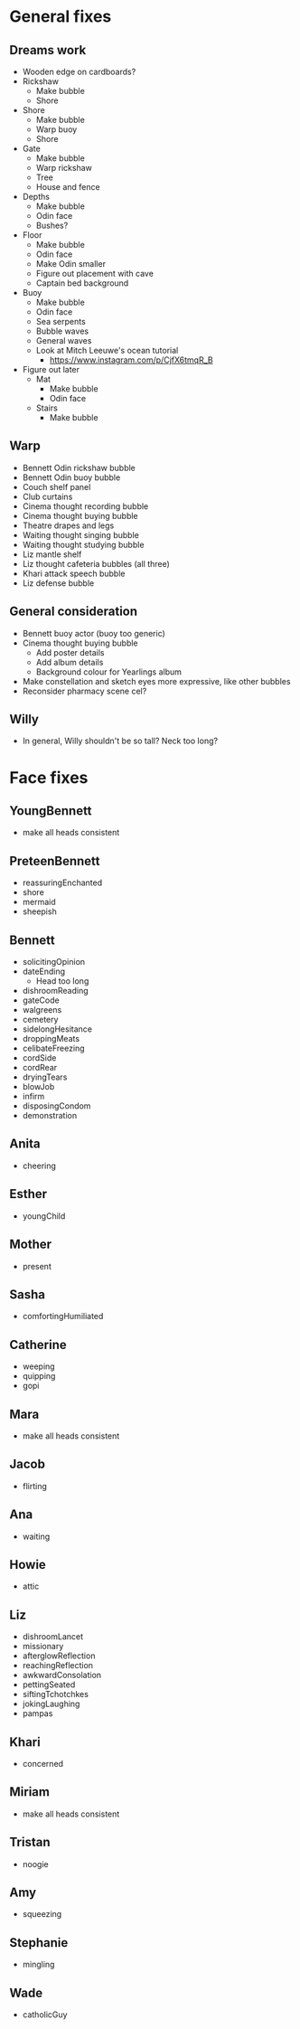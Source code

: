 # General fixes

## Dreams work
* Wooden edge on cardboards?
* Rickshaw
    * Make bubble
    * Shore
* Shore
    * Make bubble
    * Warp buoy
    * Shore
* Gate
    * Make bubble
    * Warp rickshaw
    * Tree
    * House and fence
* Depths
    * Make bubble
    * Odin face
    * Bushes?
* Floor
    * Make bubble
    * Odin face
    * Make Odin smaller
    * Figure out placement with cave
    * Captain bed background
* Buoy
    * Make bubble
    * Odin face
    * Sea serpents
    * Bubble waves
    * General waves
    * Look at Mitch Leeuwe's ocean tutorial
        * https://www.instagram.com/p/CjfX6tmqR_B
* Figure out later
    * Mat
        * Make bubble
        * Odin face
    * Stairs
        * Make bubble

## Warp
* Bennett Odin rickshaw bubble
* Bennett Odin buoy bubble
* Couch shelf panel
* Club curtains
* Cinema thought recording bubble
* Cinema thought buying bubble
* Theatre drapes and legs
* Waiting thought singing bubble
* Waiting thought studying bubble
* Liz mantle shelf
* Liz thought cafeteria bubbles (all three)
* Khari attack speech bubble
* Liz defense bubble

## General consideration
* Bennett buoy actor (buoy too generic)
* Cinema thought buying bubble
    * Add poster details
    * Add album details
    * Background colour for Yearlings album
* Make constellation and sketch eyes more expressive, like other bubbles
* Reconsider pharmacy scene cel?

## Willy
* In general, Willy shouldn't be so tall? Neck too long?

# Face fixes

## YoungBennett
* make all heads consistent

## PreteenBennett
* reassuringEnchanted
* shore
* mermaid
* sheepish

## Bennett
* solicitingOpinion
* dateEnding
    * Head too long
* dishroomReading
* gateCode
* walgreens
* cemetery
* sidelongHesitance
* droppingMeats
* celibateFreezing
* cordSide
* cordRear
* dryingTears
* blowJob
* infirm
* disposingCondom
* demonstration

## Anita
* cheering

## Esther
* youngChild

## Mother
* present

## Sasha
* comfortingHumiliated

## Catherine
* weeping
* quipping
* gopi

## Mara
* make all heads consistent

## Jacob
* flirting

## Ana
* waiting

## Howie
* attic

## Liz
* dishroomLancet
* missionary
* afterglowReflection
* reachingReflection
* awkwardConsolation
* pettingSeated
* siftingTchotchkes
* jokingLaughing
* pampas

## Khari
* concerned

## Miriam
* make all heads consistent

## Tristan
* noogie

## Amy
* squeezing

## Stephanie
* mingling

## Wade
* catholicGuy

